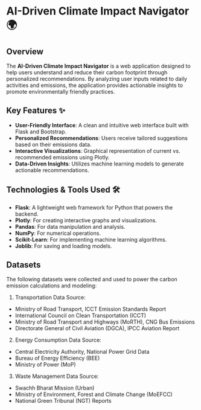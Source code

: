 # AI-Driven Climate Impact Navigator 🌍

## Overview
The **AI-Driven Climate Impact Navigator** is a web application designed to help users understand and reduce their carbon footprint through personalized recommendations. By analyzing user inputs related to daily activities and emissions, the application provides actionable insights to promote environmentally friendly practices.

## Key Features ✨
- **User-Friendly Interface**: A clean and intuitive web interface built with Flask and Bootstrap.
- **Personalized Recommendations**: Users receive tailored suggestions based on their emissions data.
- **Interactive Visualizations**: Graphical representation of current vs. recommended emissions using Plotly.
- **Data-Driven Insights**: Utilizes machine learning models to generate actionable recommendations.

## Technologies & Tools Used 🛠️
- **Flask**: A lightweight web framework for Python that powers the backend.
- **Plotly**: For creating interactive graphs and visualizations.
- **Pandas**: For data manipulation and analysis.
- **NumPy**: For numerical operations.
- **Scikit-Learn**: For implementing machine learning algorithms.
- **Joblib**: For saving and loading models.

## Datasets
The following datasets were collected and used to power the carbon emission calculations and modeling:
1. Transportation Data
Source:
- Ministry of Road Transport, ICCT Emission Standards Report
- International Council on Clean Transportation (ICCT)
- Ministry of Road Transport and Highways (MoRTH), CNG Bus Emissions
- Directorate General of Civil Aviation (DGCA), IPCC Aviation Report
  
2. Energy Consumption Data
Source:
- Central Electricity Authority, National Power Grid Data
- Bureau of Energy Efficiency (BEE)
- Ministry of Power (MoP)
  
3. Waste Management Data
Source:
- Swachh Bharat Mission (Urban)
- Ministry of Environment, Forest and Climate Change (MoEFCC)
- National Green Tribunal (NGT) Reports

 
